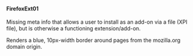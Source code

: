 <!DOCTYPE Markdown>
<!---
Readme for FirefoxExt01.
--->
#### FirefoxExt01

Missing meta info that allows a user to install as an add-on via a file (XPI file),
but is otherwise a functioning extension/add-on.

Renders a blue, 10px-width border around pages from the mozilla.org domain origin.
